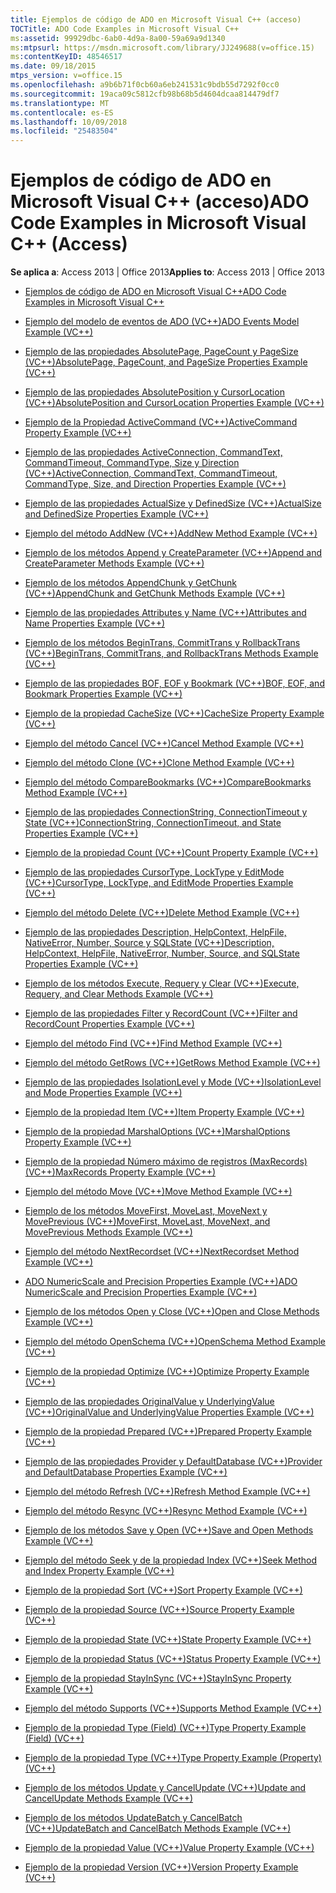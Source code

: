 ```yaml
---
title: Ejemplos de código de ADO en Microsoft Visual C++ (acceso)
TOCTitle: ADO Code Examples in Microsoft Visual C++
ms:assetid: 99929dbc-6ab0-4d9a-8a00-59a69a9d1340
ms:mtpsurl: https://msdn.microsoft.com/library/JJ249688(v=office.15)
ms:contentKeyID: 48546517
ms.date: 09/18/2015
mtps_version: v=office.15
ms.openlocfilehash: a9b6b71f0cb60a6eb241531c9bdb55d7292f0cc0
ms.sourcegitcommit: 19aca09c5812cfb98b68b5d4604dcaa814479df7
ms.translationtype: MT
ms.contentlocale: es-ES
ms.lasthandoff: 10/09/2018
ms.locfileid: "25483504"
---
```

# <a name="ado-code-examples-in-microsoft-visual-c-access"></a><span data-ttu-id="579ca-102">Ejemplos de código de ADO en Microsoft Visual C++ (acceso)</span><span class="sxs-lookup"><span data-stu-id="579ca-102">ADO Code Examples in Microsoft Visual C++ (Access)</span></span>


<span data-ttu-id="579ca-103">**Se aplica a**: Access 2013 | Office 2013</span><span class="sxs-lookup"><span data-stu-id="579ca-103">**Applies to**: Access 2013 | Office 2013</span></span>

  - [<span data-ttu-id="579ca-104">Ejemplos de código de ADO en Microsoft Visual C++</span><span class="sxs-lookup"><span data-stu-id="579ca-104">ADO Code Examples in Microsoft Visual C++</span></span>](ado-code-examples-in-microsoft-visual-c.md)

  - [<span data-ttu-id="579ca-105">Ejemplo del modelo de eventos de ADO (VC++)</span><span class="sxs-lookup"><span data-stu-id="579ca-105">ADO Events Model Example (VC++)</span></span>](ado-events-model-example-vc.md)

  - [<span data-ttu-id="579ca-106">Ejemplo de las propiedades AbsolutePage, PageCount y PageSize (VC++)</span><span class="sxs-lookup"><span data-stu-id="579ca-106">AbsolutePage, PageCount, and PageSize Properties Example (VC++)</span></span>](absolutepage-pagecount-and-pagesize-properties-example-vc.md)

  - [<span data-ttu-id="579ca-107">Ejemplo de las propiedades AbsolutePosition y CursorLocation (VC++)</span><span class="sxs-lookup"><span data-stu-id="579ca-107">AbsolutePosition and CursorLocation Properties Example (VC++)</span></span>](absoluteposition-and-cursorlocation-properties-example-vc.md)

  - [<span data-ttu-id="579ca-108">Ejemplo de la Propiedad ActiveCommand (VC++)</span><span class="sxs-lookup"><span data-stu-id="579ca-108">ActiveCommand Property Example (VC++)</span></span>](activecommand-property-example-vc.md)

  - [<span data-ttu-id="579ca-109">Ejemplo de las propiedades ActiveConnection, CommandText, CommandTimeout, CommandType, Size y Direction (VC++)</span><span class="sxs-lookup"><span data-stu-id="579ca-109">ActiveConnection, CommandText, CommandTimeout, CommandType, Size, and Direction Properties Example (VC++)</span></span>](activeconnection-commandtext-commandtimeout-commandtype-size-and-direction-properties-example-vc.md)

  - [<span data-ttu-id="579ca-110">Ejemplo de las propiedades ActualSize y DefinedSize (VC++)</span><span class="sxs-lookup"><span data-stu-id="579ca-110">ActualSize and DefinedSize Properties Example (VC++)</span></span>](actualsize-and-definedsize-properties-example-vc.md)

  - [<span data-ttu-id="579ca-111">Ejemplo del método AddNew (VC++)</span><span class="sxs-lookup"><span data-stu-id="579ca-111">AddNew Method Example (VC++)</span></span>](addnew-method-example-vc.md)

  - [<span data-ttu-id="579ca-112">Ejemplo de los métodos Append y CreateParameter (VC++)</span><span class="sxs-lookup"><span data-stu-id="579ca-112">Append and CreateParameter Methods Example (VC++)</span></span>](append-and-createparameter-methods-example-vc.md)

  - [<span data-ttu-id="579ca-113">Ejemplo de los métodos AppendChunk y GetChunk (VC++)</span><span class="sxs-lookup"><span data-stu-id="579ca-113">AppendChunk and GetChunk Methods Example (VC++)</span></span>](appendchunk-and-getchunk-methods-example-vc.md)

  - [<span data-ttu-id="579ca-114">Ejemplo de las propiedades Attributes y Name (VC++)</span><span class="sxs-lookup"><span data-stu-id="579ca-114">Attributes and Name Properties Example (VC++)</span></span>](attributes-and-name-properties-example-vc.md)

  - [<span data-ttu-id="579ca-115">Ejemplo de los métodos BeginTrans, CommitTrans y RollbackTrans (VC++)</span><span class="sxs-lookup"><span data-stu-id="579ca-115">BeginTrans, CommitTrans, and RollbackTrans Methods Example (VC++)</span></span>](begintrans-committrans-and-rollbacktrans-methods-example-vc.md)

  - [<span data-ttu-id="579ca-116">Ejemplo de las propiedades BOF, EOF y Bookmark (VC++)</span><span class="sxs-lookup"><span data-stu-id="579ca-116">BOF, EOF, and Bookmark Properties Example (VC++)</span></span>](bof-eof-and-bookmark-properties-example-vc.md)

  - [<span data-ttu-id="579ca-117">Ejemplo de la propiedad CacheSize (VC++)</span><span class="sxs-lookup"><span data-stu-id="579ca-117">CacheSize Property Example (VC++)</span></span>](cachesize-property-example-vc.md)

  - [<span data-ttu-id="579ca-118">Ejemplo del método Cancel (VC++)</span><span class="sxs-lookup"><span data-stu-id="579ca-118">Cancel Method Example (VC++)</span></span>](cancel-method-example-vc.md)

  - [<span data-ttu-id="579ca-119">Ejemplo del método Clone (VC++)</span><span class="sxs-lookup"><span data-stu-id="579ca-119">Clone Method Example (VC++)</span></span>](clone-method-example-vc.md)

  - [<span data-ttu-id="579ca-120">Ejemplo del método CompareBookmarks (VC++)</span><span class="sxs-lookup"><span data-stu-id="579ca-120">CompareBookmarks Method Example (VC++)</span></span>](comparebookmarks-method-example-vc.md)

  - [<span data-ttu-id="579ca-121">Ejemplo de las propiedades ConnectionString, ConnectionTimeout y State (VC++)</span><span class="sxs-lookup"><span data-stu-id="579ca-121">ConnectionString, ConnectionTimeout, and State Properties Example (VC++)</span></span>](connectionstring-connectiontimeout-and-state-properties-example-vc.md)

  - [<span data-ttu-id="579ca-122">Ejemplo de la propiedad Count (VC++)</span><span class="sxs-lookup"><span data-stu-id="579ca-122">Count Property Example (VC++)</span></span>](count-property-example-vc.md)

  - [<span data-ttu-id="579ca-123">Ejemplo de las propiedades CursorType, LockType y EditMode (VC++)</span><span class="sxs-lookup"><span data-stu-id="579ca-123">CursorType, LockType, and EditMode Properties Example (VC++)</span></span>](cursortype-locktype-and-editmode-properties-example-vc.md)

  - [<span data-ttu-id="579ca-124">Ejemplo del método Delete (VC++)</span><span class="sxs-lookup"><span data-stu-id="579ca-124">Delete Method Example (VC++)</span></span>](delete-method-example-vc.md)

  - [<span data-ttu-id="579ca-125">Ejemplo de las propiedades Description, HelpContext, HelpFile, NativeError, Number, Source y SQLState (VC++)</span><span class="sxs-lookup"><span data-stu-id="579ca-125">Description, HelpContext, HelpFile, NativeError, Number, Source, and SQLState Properties Example (VC++)</span></span>](description-helpcontext-helpfile-nativeerror-number-source-and-sqlstate-properties-example-vc.md)

  - [<span data-ttu-id="579ca-126">Ejemplo de los métodos Execute, Requery y Clear (VC++)</span><span class="sxs-lookup"><span data-stu-id="579ca-126">Execute, Requery, and Clear Methods Example (VC++)</span></span>](execute-requery-and-clear-methods-example-vc.md)

  - [<span data-ttu-id="579ca-127">Ejemplo de las propiedades Filter y RecordCount (VC++)</span><span class="sxs-lookup"><span data-stu-id="579ca-127">Filter and RecordCount Properties Example (VC++)</span></span>](filter-and-recordcount-properties-example-vc.md)

  - [<span data-ttu-id="579ca-128">Ejemplo del método Find (VC++)</span><span class="sxs-lookup"><span data-stu-id="579ca-128">Find Method Example (VC++)</span></span>](find-method-example-vc.md)

  - [<span data-ttu-id="579ca-129">Ejemplo del método GetRows (VC++)</span><span class="sxs-lookup"><span data-stu-id="579ca-129">GetRows Method Example (VC++)</span></span>](getrows-method-example-vc.md)

  - [<span data-ttu-id="579ca-130">Ejemplo de las propiedades IsolationLevel y Mode (VC++)</span><span class="sxs-lookup"><span data-stu-id="579ca-130">IsolationLevel and Mode Properties Example (VC++)</span></span>](isolationlevel-and-mode-properties-example-vc.md)

  - [<span data-ttu-id="579ca-131">Ejemplo de la propiedad Item (VC++)</span><span class="sxs-lookup"><span data-stu-id="579ca-131">Item Property Example (VC++)</span></span>](item-property-example-vc.md)

  - [<span data-ttu-id="579ca-132">Ejemplo de la propiedad MarshalOptions (VC++)</span><span class="sxs-lookup"><span data-stu-id="579ca-132">MarshalOptions Property Example (VC++)</span></span>](marshaloptions-property-example-vc.md)

  - [<span data-ttu-id="579ca-133">Ejemplo de la propiedad Número máximo de registros (MaxRecords) (VC++)</span><span class="sxs-lookup"><span data-stu-id="579ca-133">MaxRecords Property Example (VC++)</span></span>](maxrecords-property-example-vc.md)

  - [<span data-ttu-id="579ca-134">Ejemplo del método Move (VC++)</span><span class="sxs-lookup"><span data-stu-id="579ca-134">Move Method Example (VC++)</span></span>](move-method-example-vc.md)

  - [<span data-ttu-id="579ca-135">Ejemplo de los métodos MoveFirst, MoveLast, MoveNext y MovePrevious (VC++)</span><span class="sxs-lookup"><span data-stu-id="579ca-135">MoveFirst, MoveLast, MoveNext, and MovePrevious Methods Example (VC++)</span></span>](movefirst-movelast-movenext-and-moveprevious-methods-example-vc.md)

  - [<span data-ttu-id="579ca-136">Ejemplo del método NextRecordset (VC++)</span><span class="sxs-lookup"><span data-stu-id="579ca-136">NextRecordset Method Example (VC++)</span></span>](nextrecordset-method-example-vc.md)

  - [<span data-ttu-id="579ca-137">ADO NumericScale and Precision Properties Example (VC++)</span><span class="sxs-lookup"><span data-stu-id="579ca-137">ADO NumericScale and Precision Properties Example (VC++)</span></span>](ado-numericscale-and-precision-properties-example-vc.md)

  - [<span data-ttu-id="579ca-138">Ejemplo de los métodos Open y Close (VC++)</span><span class="sxs-lookup"><span data-stu-id="579ca-138">Open and Close Methods Example (VC++)</span></span>](open-and-close-methods-example-vc.md)

  - [<span data-ttu-id="579ca-139">Ejemplo del método OpenSchema (VC++)</span><span class="sxs-lookup"><span data-stu-id="579ca-139">OpenSchema Method Example (VC++)</span></span>](openschema-method-example-vc.md)

  - [<span data-ttu-id="579ca-140">Ejemplo de la propiedad Optimize (VC++)</span><span class="sxs-lookup"><span data-stu-id="579ca-140">Optimize Property Example (VC++)</span></span>](optimize-property-example-vc.md)

  - [<span data-ttu-id="579ca-141">Ejemplo de las propiedades OriginalValue y UnderlyingValue (VC++)</span><span class="sxs-lookup"><span data-stu-id="579ca-141">OriginalValue and UnderlyingValue Properties Example (VC++)</span></span>](originalvalue-and-underlyingvalue-properties-example-vc.md)

  - [<span data-ttu-id="579ca-142">Ejemplo de la propiedad Prepared (VC++)</span><span class="sxs-lookup"><span data-stu-id="579ca-142">Prepared Property Example (VC++)</span></span>](prepared-property-example-vc.md)

  - [<span data-ttu-id="579ca-143">Ejemplo de las propiedades Provider y DefaultDatabase (VC++)</span><span class="sxs-lookup"><span data-stu-id="579ca-143">Provider and DefaultDatabase Properties Example (VC++)</span></span>](provider-and-defaultdatabase-properties-example-vc.md)

  - [<span data-ttu-id="579ca-144">Ejemplo del método Refresh (VC++)</span><span class="sxs-lookup"><span data-stu-id="579ca-144">Refresh Method Example (VC++)</span></span>](refresh-method-example-vc.md)

  - [<span data-ttu-id="579ca-145">Ejemplo del método Resync (VC++)</span><span class="sxs-lookup"><span data-stu-id="579ca-145">Resync Method Example (VC++)</span></span>](resync-method-example-vc.md)

  - [<span data-ttu-id="579ca-146">Ejemplo de los métodos Save y Open (VC++)</span><span class="sxs-lookup"><span data-stu-id="579ca-146">Save and Open Methods Example (VC++)</span></span>](save-and-open-methods-example-vc.md)

  - [<span data-ttu-id="579ca-147">Ejemplo del método Seek y de la propiedad Index (VC++)</span><span class="sxs-lookup"><span data-stu-id="579ca-147">Seek Method and Index Property Example (VC++)</span></span>](seek-method-and-index-property-example-vc.md)

  - [<span data-ttu-id="579ca-148">Ejemplo de la propiedad Sort (VC++)</span><span class="sxs-lookup"><span data-stu-id="579ca-148">Sort Property Example (VC++)</span></span>](sort-property-example-vc.md)

  - [<span data-ttu-id="579ca-149">Ejemplo de la propiedad Source (VC++)</span><span class="sxs-lookup"><span data-stu-id="579ca-149">Source Property Example (VC++)</span></span>](source-property-example-vc.md)

  - [<span data-ttu-id="579ca-150">Ejemplo de la propiedad State (VC++)</span><span class="sxs-lookup"><span data-stu-id="579ca-150">State Property Example (VC++)</span></span>](state-property-example-vc.md)

  - [<span data-ttu-id="579ca-151">Ejemplo de la propiedad Status (VC++)</span><span class="sxs-lookup"><span data-stu-id="579ca-151">Status Property Example (VC++)</span></span>](status-property-example-vc.md)

  - [<span data-ttu-id="579ca-152">Ejemplo de la propiedad StayInSync (VC++)</span><span class="sxs-lookup"><span data-stu-id="579ca-152">StayInSync Property Example (VC++)</span></span>](stayinsync-property-example-vc.md)

  - [<span data-ttu-id="579ca-153">Ejemplo del método Supports (VC++)</span><span class="sxs-lookup"><span data-stu-id="579ca-153">Supports Method Example (VC++)</span></span>](supports-method-example-vc.md)

  - [<span data-ttu-id="579ca-154">Ejemplo de la propiedad Type (Field) (VC++)</span><span class="sxs-lookup"><span data-stu-id="579ca-154">Type Property Example (Field) (VC++)</span></span>](type-property-example-field-vc.md)

  - [<span data-ttu-id="579ca-155">Ejemplo de la propiedad Type (VC++)</span><span class="sxs-lookup"><span data-stu-id="579ca-155">Type Property Example (Property) (VC++)</span></span>](type-property-example-property-vc.md)

  - [<span data-ttu-id="579ca-156">Ejemplo de los métodos Update y CancelUpdate (VC++)</span><span class="sxs-lookup"><span data-stu-id="579ca-156">Update and CancelUpdate Methods Example (VC++)</span></span>](update-and-cancelupdate-methods-example-vc.md)

  - [<span data-ttu-id="579ca-157">Ejemplo de los métodos UpdateBatch y CancelBatch (VC++)</span><span class="sxs-lookup"><span data-stu-id="579ca-157">UpdateBatch and CancelBatch Methods Example (VC++)</span></span>](updatebatch-and-cancelbatch-methods-example-vc.md)

  - [<span data-ttu-id="579ca-158">Ejemplo de la propiedad Value (VC++)</span><span class="sxs-lookup"><span data-stu-id="579ca-158">Value Property Example (VC++)</span></span>](value-property-example-vc.md)

  - [<span data-ttu-id="579ca-159">Ejemplo de la propiedad Version (VC++)</span><span class="sxs-lookup"><span data-stu-id="579ca-159">Version Property Example (VC++)</span></span>](version-property-example-vc.md)

